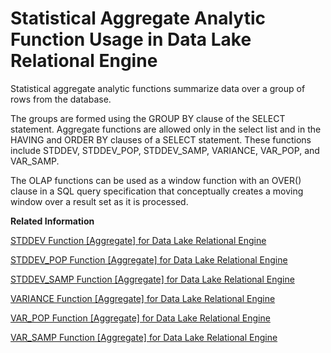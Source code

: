 <!-- loioa528f7f584f21015892bd692b413adce -->

# Statistical Aggregate Analytic Function Usage in Data Lake Relational Engine

Statistical aggregate analytic functions summarize data over a group of rows from the database.

The groups are formed using the GROUP BY clause of the SELECT statement. Aggregate functions are allowed only in the select list and in the HAVING and ORDER BY clauses of a SELECT statement. These functions include STDDEV, STDDEV\_POP, STDDEV\_SAMP, VARIANCE, VAR\_POP, and VAR\_SAMP.

The OLAP functions can be used as a window function with an OVER\(\) clause in a SQL query specification that conceptually creates a moving window over a result set as it is processed.

**Related Information**  


[STDDEV Function \[Aggregate\] for Data Lake Relational Engine](stddev-function-aggregate-for-data-lake-relational-engine-a583716.md "Returns the standard deviation of a set of numbers.")

[STDDEV\_POP Function \[Aggregate\] for Data Lake Relational Engine](stddev-pop-function-aggregate-for-data-lake-relational-engine-a583f35.md "Computes the standard deviation of a population consisting of a numeric-expression, as a DOUBLE.")

[STDDEV\_SAMP Function \[Aggregate\] for Data Lake Relational Engine](stddev-samp-function-aggregate-for-data-lake-relational-engine-a584728.md "Computes the standard deviation of a sample consisting of a numeric-expression, as a DOUBLE.")

[VARIANCE Function \[Aggregate\] for Data Lake Relational Engine](variance-function-aggregate-for-data-lake-relational-engine-a58fdc8.md "Returns the variance of a set of numbers.")

[VAR\_POP Function \[Aggregate\] for Data Lake Relational Engine](var-pop-function-aggregate-for-data-lake-relational-engine-a58ec03.md "Computes the statistical variance of a population consisting of a numeric-expression, as a DOUBLE.")

[VAR\_SAMP Function \[Aggregate\] for Data Lake Relational Engine](var-samp-function-aggregate-for-data-lake-relational-engine-a58f41a.md "Computes the statistical variance of a sample consisting of a numeric-expression, as a DOUBLE.")

